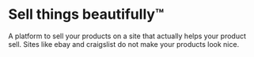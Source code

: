 # Sell things beautifully™

A platform to sell your products on a site that actually helps your product
sell. Sites like ebay and craigslist do not make your products look nice.